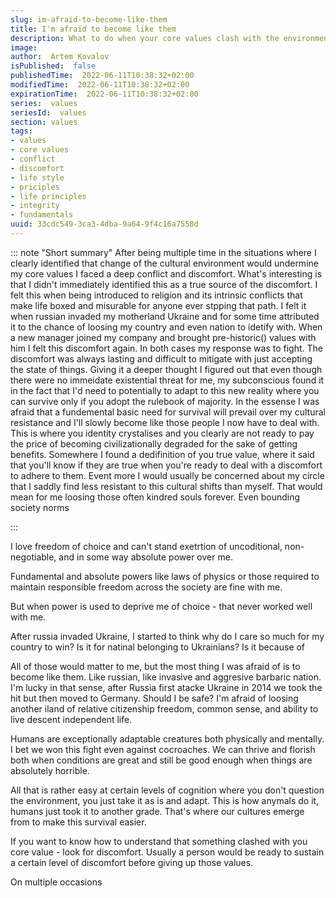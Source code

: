 ```yaml
---
slug: im-afraid-to-become-like-them
title: I'm afraid to become like them
description: What to do when your core values clash with the environment
image:
author:  Artem Kovalov
isPublished:  false
publishedTime:  2022-06-11T10:38:32+02:00
modifiedTime:  2022-06-11T10:38:32+02:00
expirationTime:  2022-06-11T10:38:32+02:00
series:  values
seriesId:  values
section: values
tags:
- values
- core values
- conflict
- discomfort
- life style
- priciples
- life principles
- integrity
- fundamentals
uuid: 33cdc549-3ca3-4dba-9a64-9f4c16a7558d
---
```


::: note "Short summary"
After being multiple time in the situations where I clearly identified that change of the cultural environment would undermine my core values I faced a deep conflict and discomfort.
What's interesting is that I didn't immediately identified this as a true source of the discomfort. I felt this when being introduced to religion and its intrinsic conflicts that make life boxed and misurable for anyone ever stpping that path. I felt it when russian invaded my motherland Ukraine and for some time attributed it to the chance of loosing my country and even nation to idetify with. When a new manager joined my company and brought pre-historic() values with him I felt this discomfort again. In both cases my response was to fight. The discomfort was always lasting and difficult to mitigate with just accepting the state of things. Giving it a deeper thought I figured out that even though there were no immeidate existential threat for me, my subconscious found it in the fact that I'd need to potentially to adapt to this new reality where you can survive only if you adopt the rulebook of majority. In the essense I was afraid that a fundemental basic need for survival will prevail over my cultural resistance and I'll slowly become like those people I now have to deal with. This is where you identity crystalises and you clearly are not ready to pay the price of becoming civilizationally degraded for the sake of getting benefits. Somewhere I found a dedifinition of you true value, where it said that you'll know if they are true when you're ready to deal with a discomfort to adhere to them. Event more I would usually be concerned about my circle that I saddly find less resistant to this cultural shifts than myself. That would mean for me loosing those often kindred souls forever.
Even bounding society norms


:::


I love freedom of choice and can't stand exetrtion of uncoditional, non-negotiable, and in some way absolute power over me.

Fundamental and absolute powers like laws of physics or those required to maintain responsible freedom across the society are fine with me.

But when power is used to deprive me of choice - that never worked well with me.

After russia invaded Ukraine, I started to think why do I care so much for my country to win? Is it for natinal belonging to Ukrainians? Is it because of

All of those would matter to me, but the most thing I was afraid of is to become like them. Like russian, like invasive and aggresive barbaric nation.
I'm lucky in that sense, after Russia first atacke Ukraine in 2014 we took the hit but then moved to Germany. Should I be safe?
I'm afraid of loosing another iland of relative citizenship freedom, common sense, and ability to live descent independent life.

Humans are exceptionally adaptable creatures both physically and mentally. I bet we won this fight even against cocroaches.
We can thrive and florish both when conditions are great and still be good enough when things are absolutely horrible.

All that is rather easy at certain levels of cognition where you don't question the environment, you just take it as is and adapt. This is how anymals do it, humans just took it to another grade.
That's where our cultures emerge from to make this survival easier.





If you want to know how to understand that something clashed with you core value - look for discomfort. Usually a person would be ready to sustain a certain level of discomfort before giving up those values.



On multiple occasions
